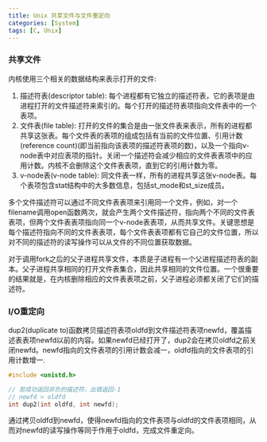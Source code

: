 ```yaml
---
title: Unix 共享文件与文件重定向
categories: [System]
tags: [C, Unix]
---
```


### 共享文件

内核使用三个相关的数据结构来表示打开的文件:

1. 描述符表(descriptor table): 每个进程都有它独立的描述符表，它的表项是由进程打开的文件描述符来索引的。每个打开的描述符表项指向文件表中的一个表项。
2. 文件表(file table): 打开的文件的集合是由一张文件表来表示，所有的进程都共享这张表。每个文件表的表项的组成包括有当前的文件位置、引用计数(reference count)(即当前指向该表项的描述符表项的数)，以及一个指向v-node表中对应表项的指针。关闭一个描述符会减少相应的文件表表项中的应用计数。内核不会删除这个文件表表项，直到它的引用计数为零。
3. v-node表(v-node table): 同文件表一样，所有的进程共享这张v-node表。每个表项包含stat结构中的大多数信息，包括st_mode和st_size成员。

多个文件描述符可以通过不同文件表表项来引用同一个文件，例如，对一个filename调用open函数两次，就会产生两个文件描述符，指向两个不同的文件表表项，但两个文件表表项指向同一个v-node表表项，从而共享文件。关键思想是每个描述符指向不同的文件表表项，每个文件表表项都有它自己的文件位置，所以对不同的描述符的读写操作可以从文件的不同位置获取数据。

对于调用fork之后的父子进程共享文件，本质是子进程有一个父进程描述符表的副本。父子进程共享相同的打开文件表集合，因此共享相同的文件位置。一个很重要的结果就是，在内核删除相应的文件表表项之前，父子进程必须都关闭了它们的描述符。

### I/O重定向

dup2(duplicate to)函数拷贝描述符表项oldfd到文件描述符表项newfd，覆盖描述表表项newfd以前的内容。如果newfd已经打开了，dup2会在拷贝oldfd之前关闭newfd。newfd指向的文件表项的引用计数会减一，oldfd指向的文件表项的引用计数增一.

``` c
#include <unistd.h>

// 若成功返回非负的描述符，出错返回-1
// newfd > oldfd
int dup2(int oldfd, int newfd);
```

通过拷贝oldfd到newfd，使得newfd指向的文件表项与oldfd的文件表项相同，从而对newfd的读写操作等同于作用于oldfd，完成文件重定向。
